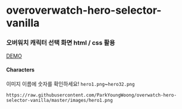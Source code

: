 # overoverwatch-hero-selector-vanilla

### 오버워치 캐릭터 선택 화면 html / css 활용 

[DEMO](https://practical-bartik-a2000a.netlify.app/)


#### Characters

이미지 이름에 숫자를 확인하세요!
`hero1.png`~`hero32.png`

```url
https://raw.githubusercontent.com/ParkYoungWoong/overwatch-hero-selector-vanilla/master/images/hero1.png
```
